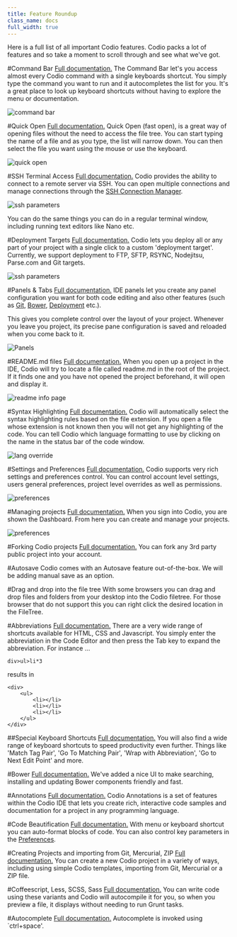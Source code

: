 ```yaml
---
title: Feature Roundup
class_name: docs
full_width: true
---
```


Here is a full list of all important Codio features. Codio packs a lot of features and so take a moment to scroll through and see what we've got.

#Command Bar
[Full documentation.](/docs/emmet/command-bar) The Command Bar let's you access almost every Codio command with a single keyboards shortcut. You simply type the command you want to run and it autocompletes the list for you. It's a great place to look up keyboard shortcuts without having to explore the menu or documentation.

![command bar](/img/docs/command-bar.png)

#Quick Open
[Full documentation.](/docs/ide/ide-general/quick-open/) Quick Open (fast open), is a great way of opening files without the need to access the file tree. You can start typing the name of a file and as you type, the list will narrow down. You can then select the file you want using the mouse or use the keyboard.

![quick open](/img/docs/quick-open.png)


#SSH Terminal Access
[Full documentation.](/docs/ssh/) Codio provides the ability to connect to a remote server via SSH. You can open multiple connections and manage connections through the [SSH Connection Manager](/docs/ssh/ssh-manager).

![ssh parameters](/img/docs/ssh-tab.png)

You can do the same things you can do in a regular terminal window, including running text editors like Nano etc.

#Deployment Targets
[Full documentation.](/docs/deployment/deploy/)
Codio lets you deploy all or any part of your project with a single click to a custom 'deployment target'. Currently, we support deployment to FTP, SFTP, RSYNC, Nodejitsu, Parse.com and Git targets.

![ssh parameters](/img/docs/deploy-details.png)

#Panels & Tabs
[Full documentation.](/docs/panels/) IDE panels let you create any panel configuration you want for both code editing and also other features (such as [Git](/docs/git), [Bower](/docs/bower), [Deployment](/docs/deployment) etc.).

This gives you complete control over the layout of your project. Whenever you leave you project, its precise pane configuration is saved and reloaded when you come back to it.

![Panels](/img/docs/panel-overview.png)

#README.md files
[Full documentation.](/docs/ide/ide-general/readme-md/) When you open up a project in the IDE, Codio will try to locate a file called readme.md in the root of the project. If it finds one and you have not opened the project beforehand, it will open and display it. 

![readme info page](/img/docs/readme-md.png)

#Syntax Highlighting
[Full documentation.](/docs/ide/code-editor/ide-force-lang/) Codio will automatically select the syntax highlighting rules based on the file extension. If you open a file whose extension is not known then you will not get any highlighting of the code. You can tell Codio which language formatting to use by clicking on the name in the status bar of the code window.

![lang override](/img/docs/ide-force-lang.png)

#Settings and Preferences
[Full documentation.](/docs/settings-prefs/) Codio supports very rich settings and preferences control. You can control account level settings, users general preferences, project level overrides as well as permissions.

![preferences](/img/docs/prefs-user.png)

#Managing projects
[Full documentation.](/s/docs/console/) When you sign into Codio, you are shown the Dashboard. From here you can create and manage your projects.

![preferences](/img/docs/console-screen.png)

#Forking Codio projects
[Full documentation.](/docs/ide/ide-general/fork/) You can fork any 3rd party public project into your account.

#Autosave
Codio comes with an Autosave feature out-of-the-box. We will be adding manual save as an option.

#Drag and drop into the file tree
With some browsers you can drag and drop files and folders from your desktop into the Codio filetree. For those browser that do not support this you can right click the desired location in the FileTree.

#Abbreviations
[Full documentation.](/docs/emmet/emmet-abbreviations/) There are a very wide range of shortcuts available for HTML, CSS and Javascript. You simply enter the abbreviation in the Code Editor and then press the Tab key to expand the abbreviation. For instance ...

	div>ul>li*3

results in 

	<div>
	    <ul>
	        <li></li>
	        <li></li>
	        <li></li>
	    </ul>
	</div>


##Special Keyboard Shortcuts
[Full documentation.](/docs/emmet/emmet-actions/) You will also find a wide range of keyboard shortcuts to speed productivity even further. Things like 'Match Tag Pair', 'Go To Matching Pair', 'Wrap with Abbreviation', 'Go to Next Edit Point' and more.

#Bower
[Full documentation.](/docs/bower/) We've added a nice UI to make searching, installing and updating Bower components friendly and fast.

#Annotations
[Full documentation.](/docs/annotations/) Codio Annotations is a set of features within the Codio IDE that lets you create rich, interactive code samples and documentation for a project in any programming language.

#Code Beautification
[Full documentation.](/docs/ide-beautify/) With menu or keyboard shortcut you can auto-format blocks of code. You can also control key parameters in the [Preferences](/docs/settings-prefs/codio-prefs/).

#Creating Projects and importing from Git, Mercurial, ZIP
[Full documentation.](/docs/console/creating/) You can create a new Codio project in a variety of ways, including using simple Codio templates, importing from Git, Mercurial or a ZIP file.

#Coffeescript, Less, SCSS, Sass
[Full documentation.](/docs/compiling/) You can write code using these variants and Codio will autocompile it for you, so when you preview a file, it displays without needing to run Grunt tasks.

#Autocomplete
[Full documentation.](/docs/autocomplete/) Autocomplete is invoked using `ctrl+space'.


